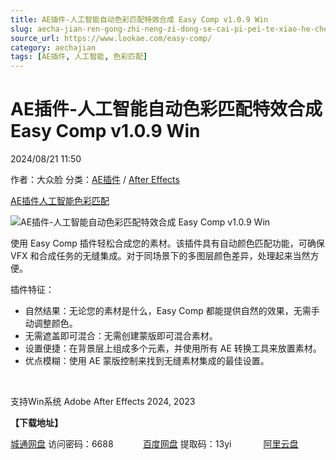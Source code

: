 ```yaml
---
title: AE插件-人工智能自动色彩匹配特效合成 Easy Comp v1.0.9 Win
slug: aecha-jian-ren-gong-zhi-neng-zi-dong-se-cai-pi-pei-te-xiao-he-cheng-easy-comp-v1-0-9-win
source_url: https://www.lookae.com/easy-comp/
category: aechajian
tags: [AE插件, 人工智能, 色彩匹配]
---
```

# AE插件-人工智能自动色彩匹配特效合成 Easy Comp v1.0.9 Win

2024/08/21 11:50

作者：大众脸
分类：[AE插件](https://www.lookae.com/after-effects/aechajian/) / [After Effects](https://www.lookae.com/after-effects/)

[AE插件](https://www.lookae.com/tag/ae%e6%8f%92%e4%bb%b6/)[人工智能](https://www.lookae.com/tag/%e4%ba%ba%e5%b7%a5%e6%99%ba%e8%83%bd/)[色彩匹配](https://www.lookae.com/tag/%e8%89%b2%e5%bd%a9%e5%8c%b9%e9%85%8d/)

![AE插件-人工智能自动色彩匹配特效合成 Easy Comp v1.0.9 Win](https://www.lookae.com/wp-content/uploads/2024/08/Easy-Comp.jpg "AE插件-人工智能自动色彩匹配特效合成 Easy Comp v1.0.9 Win-LookAE.com")

使用 Easy Comp 插件轻松合成您的素材。该插件具有自动颜色匹配功能，可确保 VFX 和合成任务的无缝集成。对于同场景下的多图层颜色差异，处理起来当然方便。

插件特征：

* 自然结果：无论您的素材是什么，Easy Comp 都能提供自然的效果，无需手动调整颜色。
* 无需遮盖即可混合：无需创建蒙版即可混合素材。
* 设置便捷：在背景层上组成多个元素，并使用所有 AE 转换工具来放置素材。
* 优点模糊：使用 AE 蒙版控制来找到无缝素材集成的最佳设置。

[﻿](https://cloud.video.taobao.com/play/u/null/p/1/e/6/t/1/477017272770.mp4)

支持Win系统 Adobe After Effects 2024, 2023

**【下载地址】**

[城通网盘](https://url70.ctfile.com/f/2827370-1344346258-98b793?p=4431) 访问密码：6688            [百度网盘](https://pan.baidu.com/s/1Nk4gLov5arVhPlgw8SZjzA?pwd=13yi) 提取码：13yi             [阿里云盘](https://www.alipan.com/s/EpCjK6rdgVp)

